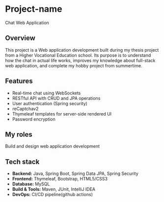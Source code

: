 # Project-name
Chat Web Application

## Overview
This project is a Web application development built during my thesis project from a Higher Vocational Education school. Its purpose is to understand how the chat in actual life works, improves my knowledge about full-stack web application, and complete my hobby project from summertime.

## Features
- Real-time chat using WebSockets
- RESTful API with CRUD and JPA operations
- User authentication (Spring security)
- reCaptchav2
- Thymeleaf templates for server-side rendered UI
- Password encryption
  
## My roles
Build and design web application development

## Tech stack
- **Backend:** Java, Spring Boot, Spring Data JPA, Spring Security
- **Frontend:** Thymeleaf, Bootstrap, HTML5/CSS3
- **Database:** MySQL
- **Build & Tools:** Maven, JUnit, IntelliJ IDEA
- **DevOps:** CI/CD pipeline(github actions)



